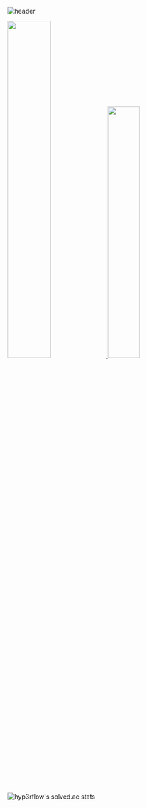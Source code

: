 ![header](https://capsule-render.vercel.app/api?type=transparent&color=auto&height=200&section=header&text=I%20am%20Monster&desc=FE%20Developer&fontSize=50&animation=fadeIn&fontColor=9c54c1&fontAlignY=40)

<a href="s">
  <img src="https://github-readme-stats.vercel.app/api?username=monsta-zo&theme=default&show_icons=true" width="44%" />
</a>
<a href="s">
  <img src="https://github-readme-stats.vercel.app/api/top-langs/?username=monsta-zo&exclude_repo=monsta-zo.github.io,Piro18_Arsha_05&layout=compact&theme=default" width="38%" />
</a>


![hyp3rflow's solved.ac stats](https://github-readme-solvedac.hyp3rflow.vercel.app/api/?handle=lezo9911)
